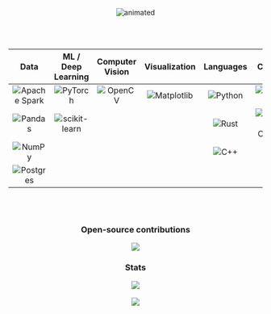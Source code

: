 <p align="center">
  <img src="https://media.giphy.com/media/vysUmffUa9o4g/giphy.gif" alt="animated" />
</p>
<br>
<br>

| **Data** | **ML / Deep Learning** | **Computer Vision** | **Visualization** | **Languages** | **Cloud** | **Other** |
|:--------:|:----------------------:|:-------------------:|:-----------------:|:-------------:|:---------:|:---------:|
| ![Apache Spark](https://img.shields.io/badge/Apache%20Spark-FDEE21?style=flat-square&logo=apachespark&logoColor=black) | ![PyTorch](https://img.shields.io/badge/PyTorch-%23EE4C2C.svg?style=flat-square&logo=PyTorch&logoColor=white) | ![OpenCV](https://img.shields.io/badge/opencv-%23white.svg?style=flat-square&logo=opencv&logoColor=white) | ![Matplotlib](https://img.shields.io/badge/Matplotlib-%23ffffff.svg?style=flat-square&logo=Matplotlib&logoColor=black) | ![Python](https://img.shields.io/badge/python-3670A0?style=flat-square&logo=python&logoColor=ffdd54) | ![Azure](https://img.shields.io/badge/azure-%230072C6.svg?style=flat-square&logo=microsoftazure&logoColor=white) | ![CMake](https://img.shields.io/badge/CMake-%23008FBA.svg?style=flat-square&logo=cmake&logoColor=white) |
| ![Pandas](https://img.shields.io/badge/pandas-%23150458.svg?style=flat-square&logo=pandas&logoColor=white) | ![scikit-learn](https://img.shields.io/badge/scikit--learn-%23F7931E.svg?style=flat-square&logo=scikit-learn&logoColor=white) | | | ![Rust](https://img.shields.io/badge/rust-%23000000.svg?style=flat-square&logo=rust&logoColor=white) | ![Google Cloud](https://img.shields.io/badge/GoogleCloud-%234285F4.svg?style=flat-square&logo=google-cloud&logoColor=white) | ![Docker](https://img.shields.io/badge/docker-%230db7ed.svg?style=flat-square&logo=docker&logoColor=white) |
| ![NumPy](https://img.shields.io/badge/numpy-%23013243.svg?style=flat-square&logo=numpy&logoColor=white) | | | | ![C++](https://img.shields.io/badge/c++-%2300599C.svg?style=flat-square&logo=c%2B%2B&logoColor=white) | | |
| ![Postgres](https://img.shields.io/badge/postgres-%23316192.svg?style=for-the-badge&logo=postgresql&logoColor=white) | | | | | | |

<br>
<br>

<h3 align="center"> Open-source contributions  </h3>

<p align="center">
  <a href="https://github.com/pytorch/tutorials/pull/2110">
  <img src="https://img.shields.io/badge/PyTorch-%23EE4C2C.svg?style=for-the-badge&logo=PyTorch&logoColor=white"/>
  </a>
</p>

  
<h3 align="center"> Stats  </h3>

<p align="center">
<img src="https://github-readme-stats.vercel.app/api?username=Mdhvince&show_icons=true&theme=transparent&count_private=true&include_all_commits=false"/><br><br>
<img src="https://github-readme-stats.vercel.app/api/top-langs/?username=Mdhvince&layout=compact&theme=transparent&hide=jupyter%20notebook"/>
</p>

